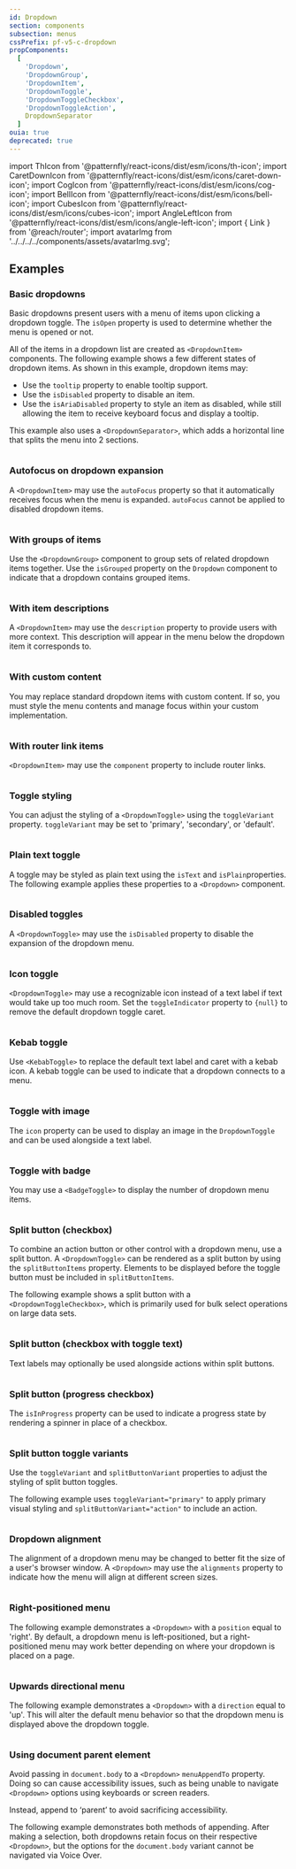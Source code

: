 ```yaml
---
id: Dropdown
section: components
subsection: menus
cssPrefix: pf-v5-c-dropdown
propComponents:
  [
    'Dropdown',
    'DropdownGroup',
    'DropdownItem',
    'DropdownToggle',
    'DropdownToggleCheckbox',
    'DropdownToggleAction',
    DropdownSeparator
  ]
ouia: true
deprecated: true
---
```


import ThIcon from '@patternfly/react-icons/dist/esm/icons/th-icon';
import CaretDownIcon from '@patternfly/react-icons/dist/esm/icons/caret-down-icon';
import CogIcon from '@patternfly/react-icons/dist/esm/icons/cog-icon';
import BellIcon from '@patternfly/react-icons/dist/esm/icons/bell-icon';
import CubesIcon from '@patternfly/react-icons/dist/esm/icons/cubes-icon';
import AngleLeftIcon from '@patternfly/react-icons/dist/esm/icons/angle-left-icon';
import { Link } from '@reach/router';
import avatarImg from '../../../../components/assets/avatarImg.svg';

## Examples

### Basic dropdowns

Basic dropdowns present users with a menu of items upon clicking a dropdown toggle. The `isOpen` property is used to determine whether the menu is opened or not.

All of the items in a dropdown list are created as `<DropdownItem>` components. The following example shows a few different states of dropdown items. As shown in this example, dropdown items may:

- Use the `tooltip` property to enable tooltip support.
- Use the `isDisabled` property to disable an item.
- Use the `isAriaDisabled` property to style an item as disabled, while still allowing the item to receive keyboard focus and display a tooltip.

This example also uses a `<DropdownSeparator>`, which adds a horizontal line that splits the menu into 2 sections.

```ts file='./DropdownBasic.tsx'

```

### Autofocus on dropdown expansion

A `<DropdownItem>` may use the `autoFocus` property so that it automatically receives focus when the menu is expanded. `autoFocus` cannot be applied to disabled dropdown items.

```ts file="./DropdownInitialSelection.tsx"

```

### With groups of items

Use the `<DropdownGroup>` component to group sets of related dropdown items together. Use the `isGrouped` property on the `Dropdown` component to indicate that a dropdown contains grouped items.

```ts file="./DropdownGroups.tsx"

```

### With item descriptions

A `<DropdownItem>` may use the `description` property to provide users with more context. This description will appear in the menu below the dropdown item it corresponds to.

```ts file="./DropdownDescriptions.tsx"

```

### With custom content

You may replace standard dropdown items with custom content. If so, you must style the menu contents and manage focus within your custom implementation.

```ts file="./DropdownBasicPanel.tsx"

```

### With router link items

`<DropdownItem>` may use the `component` property to include router links.

```ts file="./DropdownRouterLink.tsx"

```

### Toggle styling

You can adjust the styling of a `<DropdownToggle>` using the `toggleVariant` property. `toggleVariant` may be set to 'primary', 'secondary', or 'default'.

```ts file="./DropdownPrimaryToggle.tsx"

```

### Plain text toggle

A toggle may be styled as plain text using the `isText` and `isPlain`properties. The following example applies these properties to a `<Dropdown>` component.

```ts file="./DropdownPlainTextToggle.tsx"

```

### Disabled toggles

A `<DropdownToggle>` may use the `isDisabled` property to disable the expansion of the dropdown menu.

```ts file="./DropdownDisabled.tsx"

```

### Icon toggle

`<DropdownToggle>` may use a recognizable icon instead of a text label if text would take up too much room. Set the `toggleIndicator` property to `{null}` to remove the default dropdown toggle caret.

```ts file="./DropdownIconOnly.tsx"

```

### Kebab toggle

Use `<KebabToggle>` to replace the default text label and caret with a kebab icon. A kebab toggle can be used to indicate that a dropdown connects to a menu.

```ts file="./DropdownKebab.tsx"

```

### Toggle with image

The `icon` property can be used to display an image in the `DropdownToggle` and can be used alongside a text label.

```ts file="./DropdownImageAndText.tsx"

```

### Toggle with badge

You may use a `<BadgeToggle>` to display the number of dropdown menu items.

```ts file="./DropdownBadge.tsx"

```

### Split button (checkbox)

To combine an action button or other control with a dropdown menu, use a split button. A `<DropdownToggle>` can be rendered as a split button by using the `splitButtonItems` property. Elements to be displayed before the toggle button must be included in `splitButtonItems`.

The following example shows a split button with a `<DropdownToggleCheckbox>`, which is primarily used for bulk select operations on large data sets.

```ts file="./DropdownSplitButton.tsx"

```

### Split button (checkbox with toggle text)

Text labels may optionally be used alongside actions within split buttons.

```ts file="./DropdownSplitButtonText.tsx"

```

### Split button (progress checkbox)

The `isInProgress` property can be used to indicate a progress state by rendering a spinner in place of a checkbox.

```ts file="./DropdownSplitButtonProgressCheckbox.tsx"

```

### Split button toggle variants

Use the `toggleVariant` and `splitButtonVariant` properties to adjust the styling of split button toggles.

The following example uses `toggleVariant="primary"` to apply primary visual styling and `splitButtonVariant="action"` to include an action.

```ts file="./DropdownSplitButtonActionPrimary.tsx"

```

### Dropdown alignment

The alignment of a dropdown menu may be changed to better fit the size of a user's browser window. A `<Dropdown>` may use the `alignments` property to indicate how the menu will align at different screen sizes.

```ts file="./DropdownAlignmentOnBreakpoints.tsx"

```

### Right-positioned menu

The following example demonstrates a `<Dropdown>` with a `position` equal to 'right'. By default, a dropdown menu is left-positioned, but a right-positioned menu may work better depending on where your dropdown is placed on a page.

```ts file="./DropdownPositionRight.tsx"

```

### Upwards directional menu

The following example demonstrates a `<Dropdown>` with a `direction` equal to 'up'. This will alter the default menu behavior so that the dropdown menu is displayed above the dropdown toggle.

```ts file="./DropdownDirectionUp.tsx"

```

### Using document parent element

Avoid passing in `document.body` to a `<Dropdown>` `menuAppendTo` property. Doing so can cause accessibility issues, such as being unable to navigate `<Dropdown>` options using keyboards or screen readers.

Instead, append to ‘parent’ to avoid sacrificing accessibility.

The following example demonstrates both methods of appending. After making a selection, both dropdowns retain focus on their respective `<Dropdown>`, but the options for the `document.body` variant cannot be navigated via Voice Over.

```ts file="./DropdownAppendBodyVsParent.tsx"

```
